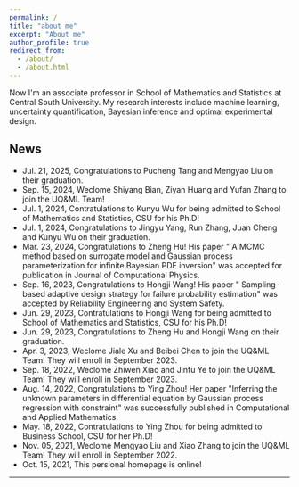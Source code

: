 ```yaml
---
permalink: /
title: "about me"
excerpt: "About me"
author_profile: true
redirect_from: 
  - /about/
  - /about.html
---
```


Now I'm an associate professor in School of Mathematics and Statistics at Central South University. My research interests include machine learning, uncertainty quantification, Bayesian inference and optimal experimental design.

News
------
- Jul. 21, 2025, Congratulations to Pucheng Tang and Mengyao Liu on their graduation.
- Sep. 15, 2024,  Weclome Shiyang Bian, Ziyan Huang and Yufan Zhang to join the UQ&ML Team! 
- Jul. 1, 2024, Contratulations to Kunyu Wu for being admitted to School of Mathematics and Statistics, CSU for his Ph.D!
- Jul. 1, 2024, Congratulations to Jingyu Yang, Run Zhang, Juan Cheng and Kunyu Wu on their graduation.
- Mar. 23, 2024, Congratulations to Zheng Hu! His paper " A MCMC method based on surrogate model and Gaussian process parameterization for infinite Bayesian PDE inversion" was accepted for publication in Journal of Computational Physics.
- Sep. 16, 2023, Congratulations to Hongji Wang! His paper " Sampling-based adaptive design strategy for failure probability estimation" was accepted by Reliability Engineering and System Safety.
- Jun. 29, 2023, Contratulations to Hongji Wang for being admitted to School of Mathematics and Statistics, CSU for his Ph.D!
- Jun. 29, 2023, Congratulations to Zheng Hu and Hongji Wang on their graduation.
- Apr. 3, 2023,  Weclome Jiale Xu and Beibei Chen to join the UQ&ML Team! They will enroll in September 2023.  
- Sep. 18, 2022,  Weclome Zhiwen Xiao and Jinfu Ye to join the UQ&ML Team! They will enroll in September 2023.  
- Aug. 14, 2022, Congratulations to Ying Zhou! Her paper "Inferring the unknown parameters in differential equation by Gaussian process regression with constraint" was successfully published in Computational and Applied Mathematics.
- May. 18, 2022, Contratulations to Ying Zhou for being admitted to Business School, CSU for her Ph.D!
- Nov. 05, 2021,  Weclome Mengyao Liu and Xiao Zhang to join the UQ&ML Team! They will enroll in September 2022.  
- Oct. 15, 2021,  This persional homepage is online! 
  
---
